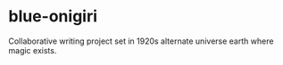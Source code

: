 # blue-onigiri
Collaborative writing project set in 1920s alternate universe earth where magic exists.
